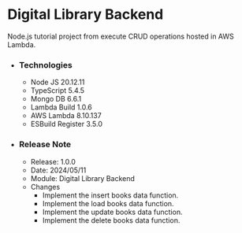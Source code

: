 # Digital Library Backend
Node.js tutorial project from execute CRUD operations hosted in AWS Lambda.

* ### Technologies

  * Node JS 20.12.11
  * TypeScript 5.4.5
  * Mongo DB 6.6.1
  * Lambda Build 1.0.6
  * AWS Lambda 8.10.137
  * ESBuild Register 3.5.0
  
* ### Release Note

  * Release: 1.0.0
  * Date: 2024/05/11
  * Module: Digital Library Backend
  * Changes
    * Implement the insert books data function.
    * Implement the load books data function.
    * Implement the update books data function.
    * Implement the delete books data function.
